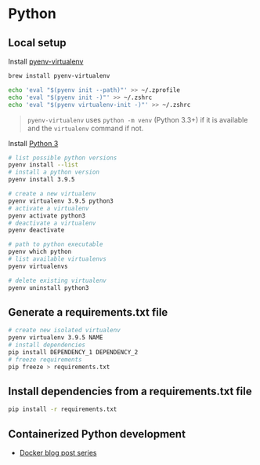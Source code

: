 # Python

## Local setup

Install [pyenv-virtualenv](https://github.com/pyenv/pyenv-virtualenv)
```sh
brew install pyenv-virtualenv

echo 'eval "$(pyenv init --path)"' >> ~/.zprofile
echo 'eval "$(pyenv init -)"' >> ~/.zshrc
echo 'eval "$(pyenv virtualenv-init -)"' >> ~/.zshrc
```

> `pyenv-virtualenv` uses `python -m venv` (Python 3.3+) if it is available and the `virtualenv` command if not.

Install [Python 3](https://www.python.org/download/releases/3.0/)
```sh
# list possible python versions
pyenv install --list
# install a python version
pyenv install 3.9.5

# create a new virtualenv
pyenv virtualenv 3.9.5 python3
# activate a virtualenv
pyenv activate python3
# deactivate a virtualenv
pyenv deactivate

# path to python executable
pyenv which python
# list available virtualenvs
pyenv virtualenvs

# delete existing virtualenv
pyenv uninstall python3
```

## Generate a requirements.txt file

```sh
# create new isolated virtualenv
pyenv virtualenv 3.9.5 NAME
# install dependencies 
pip install DEPENDENCY_1 DEPENDENCY_2
# freeze requirements
pip freeze > requirements.txt
```

## Install dependencies from a requirements.txt file

```sh
pip install -r requirements.txt
```

## Containerized Python development

- [Docker blog post series](https://www.docker.com/blog/tag/python-env-series/)

